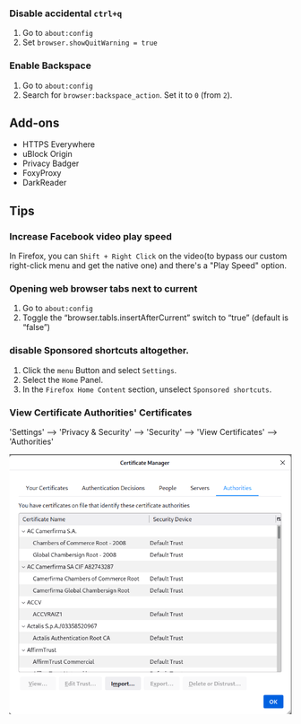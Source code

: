 ### Disable accidental `ctrl+q`

1. Go to `about:config`
2. Set `browser.showQuitWarning = true`

### Enable Backspace

1. Go to `about:config`
2. Search for `browser:backspace_action`. Set it to `0` (from `2`).


## Add-ons

* HTTPS Everywhere 
* uBlock Origin
* Privacy Badger
* FoxyProxy
* DarkReader

## Tips 

### Increase Facebook video play speed

In Firefox, you can `Shift + Right Click` on the video(to bypass our custom right-click menu and get the native one) and there's a "Play Speed" option.

### Opening web browser tabs next to current

1. Go to `about:config`
2. Toggle the “browser.tabls.insertAfterCurrent” switch to “true” (default is “false”)

### disable Sponsored shortcuts altogether.

1. Click the `menu` Button and select `Settings`.
2. Select the `Home` Panel.
3. In the `Firefox Home Content` section, unselect `Sponsored shortcuts`.

### View Certificate Authorities' Certificates

'Settings' --> 'Privacy & Security' --> 'Security' --> 'View Certificates' --> 'Authorities'

![](images/firefox/ca.png)
